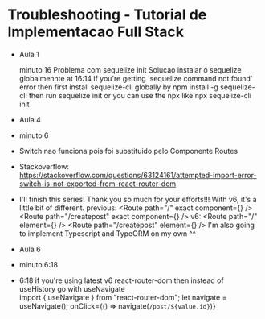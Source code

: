 # Troubleshooting - Tutorial de Implementacao Full Stack

- Aula 1

  minuto 16
  Problema com sequelize init
  Solucao
  instalar o sequelize globalmennte
  at 16:14 if you're getting 'sequelize command not found' error then first install sequelize-cli globally by
  npm install -g sequelize-cli
  then run
  sequelize init
  or you can use the npx like
  npx sequelize-cli init

- Aula 4
- minuto 6
- Switch nao funciona pois foi substituido pelo Componente Routes
- Stackoverflow: https://stackoverflow.com/questions/63124161/attempted-import-error-switch-is-not-exported-from-react-router-dom
- I'll finish this series! Thank you so much for your efforts!!!
  With v6, it's a little bit of different.
  previous:
  <Switch>
  <Route path="/" exact component={<Home />} />
  <Route path="/createpost" exact component={<Home />} />
  </Switch>
  v6:
  <Routes>
  <Route path="/" element={<Home />} />
  <Route path="/createpost" element={<Home />} />
  </Routes>
  I'm also going to implement Typescript and TypeORM on my own ^^

- Aula 6
- minuto 6:18
- 6:18 if you're using latest v6 react-router-dom then instead of useHistory go with useNavigate  
  import { useNavigate } from "react-router-dom";
  let navigate = useNavigate();
  onClick={() => navigate(`/post/${value.id}`)}
